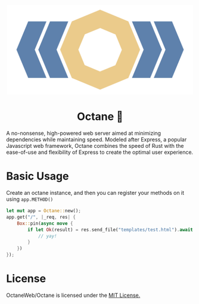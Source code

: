 <p align="center">
    <img src="https://github.com/OctaneWeb/OctaneSite/raw/master/assets/logo.png" width="500">
</p>
<h1 align="center">Octane 🚀</h1>

A no-nonsense, high-powered web server aimed at minimizing dependencies while maintaining speed. Modeled after Express, a popular Javascript web framework, Octane combines the speed of Rust with the ease-of-use and flexibility of Express to create the optimal user experience.

#  Basic Usage 

Create an octane instance, and then you can register your methods on it using `app.METHOD()`

```rust
let mut app = Octane::new();
app.get("/", |_req, res| {
    Box::pin(async move {
        if let Ok(result) = res.send_file("templates/test.html").await {
            // yay!
        }
    })
});
```

# License

OctaneWeb/Octane is licensed under the
[MIT License.](https://github.com/OctaneWeb/Octane/blob/master/LICENSE) 
